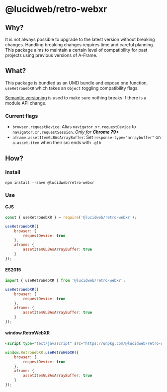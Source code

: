 # @lucidweb/retro-webxr

## Why?
It is not always possible to upgrade to the latest version without breaking changes. Handling breaking changes requires time and careful planning.
This package aims to maintain a certain level of compatibility for past projects using previous versions of A-Frame.

## What?
This package is bundled as an UMD bundle and expose one function, `useRetroWebXR` which takes an `Object` toggling compatibility flags.

[Semantic versioning](https://semver.org/) is used to make sure nothing breaks if there is a module API change.

### Current flags
- `browser.requestDevice`: Alias `navigator.xr.requestDevice` to `navigator.xr.requestSession`. *Only for **Chrome 79+***
- `aframe.assetItemGLBAsArrayBuffer`: Set `response-type="arraybuffer"` on `a-asset-item` when their src ends with `.glb`

## How?

### Install
`npm install --save @lucidweb/retro-webxr`

### Use

#### CJS
```js
const { useRetroWebXR } = require('@lucidweb/retro-webxr');

useRetroWebXR({
    browser: {
        requestDevice: true
    },
    aframe: {
        assetItemGLBAsArrayBuffer: true
    }
});
```

#### ES2015
```js
import { useRetroWebXR } from '@lucidweb/retro-webxr';

useRetroWebXR({
    browser: {
        requestDevice: true
    },
    aframe: {
        assetItemGLBAsArrayBuffer: true
    }
});
```

#### window.RetroWebXR
```html
<script type="text/javascript" src="https://unpkg.com/@lucidweb/retro-webxr@^2/dist/index.js"></script>
```

```js
window.RetroWebXR.useRetroWebXR({
    browser: {
        requestDevice: true
    },
    aframe: {
        assetItemGLBAsArrayBuffer: true
    }
});
```
